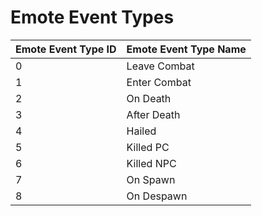 # Emote Event Types

| Emote Event Type ID | Emote Event Type Name |
| :--- | :--- |
| 0 | Leave Combat |
| 1 | Enter Combat |
| 2 | On Death |
| 3 | After Death |
| 4 | Hailed |
| 5 | Killed PC |
| 6 | Killed NPC |
| 7 | On Spawn |
| 8 | On Despawn |

